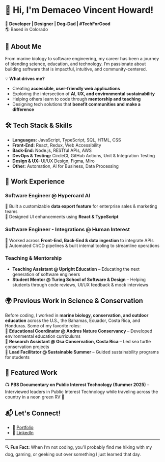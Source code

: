 # 👋 Hi, I'm Demaceo Vincent Howard!  

🚀 **Developer | Designer | Dog-Dad | #TechForGood**  
🌎 Based in Colorado

## 🌱 About Me  
From marine biology to software engineering, my career has been a journey of blending science, education, and technology. I’m passionate about building software that is impactful, intuitive, and community-centered.  

💡 **What drives me?**  
- Creating **accessible, user-friendly web applications**  
- Exploring the intersection of **AI, UX, and environmental sustainability**  
- Helping others learn to code through **mentorship and teaching**  
- Designing tech solutions that **benefit communities and make a difference**  

## 🛠️ Tech Stack & Skills  
- **Languages:** JavaScript, TypeScript, SQL, HTML, CSS  
- **Front-End:** React, Redux, Web Accessibility  
- **Back-End:** Node.js, RESTful APIs, AWS  
- **DevOps & Testing:** CircleCI, GitHub Actions, Unit & Integration Testing  
- **Design & UX:** UI/UX Design, Figma, Miro  
- **Other:** Automation, AI for Business, Data Processing  

## 💼 Work Experience  
### **Software Engineer @ Hypercard AI**  
🔹 Built a customizable **data export feature** for enterprise sales & marketing teams  
🔹 Designed UI enhancements using **React & TypeScript**  

### **Software Engineer - Integrations @ Human Interest**  
🔹 Worked across **Front-End, Back-End & data ingestion** to integrate APIs  
🔹 Automated CI/CD pipelines & built internal tooling to streamline operations  

### **Teaching & Mentorship**  
- **Teaching Assistant @ Upright Education** – Educating the next generation of software engineers  
- **Student Mentor @ Turing School of Software & Design** – Helping students through code reviews, UI/UX feedback & mock interviews  

## 🌍 Previous Work in Science & Conservation  
Before coding, I worked in **marine biology, conservation, and outdoor education** across the U.S., the Bahamas, Ecuador, Costa Rica, and Honduras. Some of my favorite roles:  
🔹 **Educational Coordinator @ Andros Nature Conservancy** – Developed environmental education curriculums  
🔹 **Research Assistant @ Osa Conservation, Costa Rica** – Led sea turtle conservation projects  
🔹 **Lead Facilitator @ Sustainable Summer** – Guided sustainability programs for students  

## 🎥 Featured Work  
📺 **PBS Documentary on Public Interest Technology (Summer 2025)** – Interviewed leaders in Public Interest Technology while traveling across the country in a neon green RV 🚐  

## 📬 Let's Connect!  
- 🔗 [Portfolio](http://www.demaceo.com)  
- 💼 [LinkedIn](https://www.linkedin.com/in/demaceo)  

---

🔍 **Fun Fact:** When I’m not coding, you’ll probably find me hiking with my dog, gaming, or geeking out over something I just learned that day.
